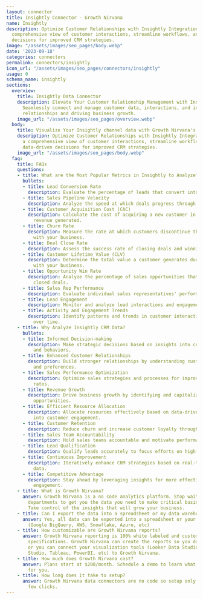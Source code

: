 ```yaml
---
layout: connector
title: Insightly Connector - Growth Nirvana
name: Insightly
description: Optimize Customer Relationships with Insightly Integration. Unlock a
  comprehensive view of customer interactions, streamline workflows, and make data-driven
  decisions for improved CRM strategies.
image: "/assets/images/seo_pages/body.webp"
date: '2023-09-18'
categories: connectors
permalink: connectors/insightly
icon_url: "/assets/images/seo_pages/connectors/insightly"
usage: 0
schema_name: insightly
sections:
  overview:
    title: Insightly Data Connector
    description: Elevate Your Customer Relationship Management with Insightly Integration.
      Seamlessly connect and manage customer data, interactions, and insights, enhancing
      relationships and driving business growth.
    image_url: "/assets/images/seo_pages/overview.webp"
  body:
    title: Visualize Your Insightly channel data with Growth Nirvana's Insightly Connector
    description: Optimize Customer Relationships with Insightly Integration. Unlock
      a comprehensive view of customer interactions, streamline workflows, and make
      data-driven decisions for improved CRM strategies.
    image_url: "/assets/images/seo_pages/body.webp"
  faq:
    title: FAQs
    questions:
    - title: What are the Most Popular Metrics in Insightly to Analyze?
      bullets:
      - title: Lead Conversion Rate
        description: Evaluate the percentage of leads that convert into paying customers.
      - title: Sales Pipeline Velocity
        description: Analyze the speed at which deals progress through the sales pipeline.
      - title: Customer Acquisition Cost (CAC)
        description: Calculate the cost of acquiring a new customer in relation to
          revenue generated.
      - title: Churn Rate
        description: Measure the rate at which customers discontinue their relationships
          with your business.
      - title: Deal Close Rate
        description: Assess the success rate of closing deals and winning new business.
      - title: Customer Lifetime Value (CLV)
        description: Determine the total value a customer generates during their engagement
          with your business.
      - title: Opportunity Win Rate
        description: Analyze the percentage of sales opportunities that result in
          closed deals.
      - title: Sales Rep Performance
        description: Evaluate individual sales representatives' performance and contribution.
      - title: Lead Engagement
        description: Monitor and analyze lead interactions and engagement levels.
      - title: Activity and Engagement Trends
        description: Identify patterns and trends in customer interactions and engagement
          over time.
    - title: Why Analyze Insightly CRM Data?
      bullets:
      - title: Informed Decision-making
        description: Make strategic decisions based on insights into customer interactions
          and behaviors.
      - title: Enhanced Customer Relationships
        description: Build stronger relationships by understanding customer needs
          and preferences.
      - title: Sales Performance Optimization
        description: Optimize sales strategies and processes for improved deal closure
          rates.
      - title: Revenue Growth
        description: Drive business growth by identifying and capitalizing on revenue
          opportunities.
      - title: Efficient Resource Allocation
        description: Allocate resources effectively based on data-driven insights
          into customer engagement.
      - title: Customer Retention
        description: Reduce churn and increase customer loyalty through tailored engagement.
      - title: Sales Team Accountability
        description: Hold sales teams accountable and motivate performance improvement.
      - title: Lead Qualification
        description: Qualify leads accurately to focus efforts on high-potential opportunities.
      - title: Continuous Improvement
        description: Iteratively enhance CRM strategies based on real-time performance
          data.
      - title: Competitive Advantage
        description: Stay ahead by leveraging insights for more effective customer
          engagement.
    - title: What is Growth Nirvana?
      answer: Growth Nirvana is a no code analytics platform. Stop waiting for other
        departments to get you the data you need to make critical business decisions.
        Take control of the insights that will grow your business.
    - title: Can I export the data into a spreadsheet or my data warehouse?
      answer: Yes, all data can be exported into a spreadsheet or your data warehouse
        (Google BigQuery, AWS, Snowflake, Azure, etc)
    - title: How customizable are Growth Nirvana reports?
      answer: Growth Nirvana reporting is 100% white labeled and customized to your
        specifications. Growth Nirvana can create the reports so you don’t have to
        or you can connect your visualization tools (Looker Data Studio/Google Data
        Studio, Tableau, PowerBI, etc) to Growth Nirvana.
    - title: How much does Growth Nirvana cost?
      answer: Plans start at $200/month. Schedule a demo to learn what plan is best
        for you.
    - title: How long does it take to setup?
      answer: Growth Nirvana data connectors are no code so setup only requires a
        few clicks.
---
```

